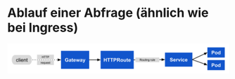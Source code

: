# Ablauf einer Abfrage (ähnlich wie bei Ingress) 

![Ablauf Anfrage ](/gateway-api/images/gateway-request-flow.svg)


